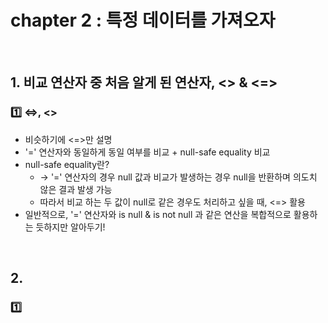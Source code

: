 # chapter 2 : 특정 데이터를 가져오자

<br>

## 1. 비교 연산자 중 처음 알게 된 연산자, <> & <=>
### 1️⃣ <=>, <>
- 비슷하기에 <=>만 설명
- '=' 연산자와 동일하게 동일 여부를 비교 + null-safe equality 비교
- null-safe equality란?
  - → '=' 연산자의 경우 null 값과 비교가 발생하는 경우 null을 반환하며 의도치 않은 결과 발생 가능
  - 따라서 비교 하는 두 값이 null로 같은 경우도 처리하고 싶을 때, <=> 활용
- 일반적으로, '=' 연산자와 is null & is not null 과 같은 연산을 복합적으로 활용하는 듯하지만 알아두기!

<br>

## 2.
### 1️⃣ 

<br>

